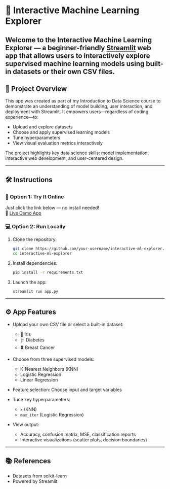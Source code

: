 # 🧠 Interactive Machine Learning Explorer

Welcome to the **Interactive Machine Learning Explorer** — a beginner-friendly [Streamlit](https://streamlit.io) web app that allows users to interactively explore supervised machine learning models using built-in datasets or their own CSV files.
---


## 🚀 Project Overview

This app was created as part of my Introduction to Data Science course to demonstrate an understanding of model building, user interaction, and deployment with Streamlit. It empowers users—regardless of coding experience—to:
- Upload and explore datasets
- Choose and apply supervised learning models
- Tune hyperparameters
- View visual evaluation metrics interactively

The project highlights key data science skills: model implementation, interactive web development, and user-centered design.



---

## 🛠️ Instructions

### 📍 Option 1: Try It Online  
Just click the link below — no install needed!  
📎 [Live Demo App](https://langford-datascience-machinelearningproject.streamlit.app/)

### 💻 Option 2: Run Locally

1. Clone the repository:
   ```bash
   git clone https://github.com/your-username/interactive-ml-explorer.git
   cd interactive-ml-explorer
   ```
   
2. Install dependencies:
   ```bash
   pip install -r requirements.txt
   ```
   
4. Launch the app:
   ```bash
   streamlit run app.py
   ```
---


## ⚙️ App Features

- Upload your own CSV file or select a built-in dataset:
  - 🌸 Iris
  - 🩺 Diabetes
  - 🎗️ Breast Cancer

- Choose from three supervised models:
  - K-Nearest Neighbors (KNN)
  - Logistic Regression
  - Linear Regression

- Feature selection: Choose input and target variables
- Tune key hyperparameters:
  - `k` (KNN)
  - `max_iter` (Logistic Regression)
- View output:
  - Accuracy, confusion matrix, MSE, classification reports
  - Interactive visualizations (scatter plots, decision boundaries)

---

## 📚 References
- Datasets from scikit-learn
- Powered by Streamlit


